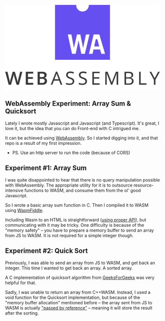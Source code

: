<p align="center"><img src="https://github.com/carlosbaraza/web-assembly-logo/blob/master/dist/logo/web-assembly-logo.png"></p>

## WebAssembly Experiment: Array Sum & Quicksort

Lately I wrote mostly Javascript and Javascript (and Typescript). It's great, I love it, but the idea that you can do Front-end with C intrigued me.

It can be achieved using [WebAssembly](https://en.wikipedia.org/wiki/WebAssembly). So I started digging into it, and that repo is a result of my first impression.

- PS. Use an http server to run the code (because of CORS)

## Experiment #1: Array Sum

I was quite disappointed to hear that there is no query manipulation possible with WebAssembly. The appropriate utility for it is to outsource resource-intensive functions to WASM, and consume them from the ol' good Javascript.

So I wrote a basic array sum function in C. Then I compiled it to WASM using [WasmFiddle](https://wasdk.github.io/WasmFiddle/). 

Including Wasm to an HTML is straightforward ([using proper API](https://developer.mozilla.org/en-US/docs/WebAssembly/Loading_and_running)), but communicating with it may be tricky. One difficulty is because of the "memory safety" – you have to prepare a memory buffer to send an array from JS to WASM. It is not required for a simple integer though. 

## Experiment #2: Quick Sort

Previously, I was able to send an array from JS to WASM, and get back an integer. This time I wanted to get back an array. A sorted array.

A C implementation of quicksort algorithm from [GeeksForGeeks](https://www.geeksforgeeks.org/quick-sort/) was very helpful for that.

Sadly, I was unable to return an array from C++WASM. Instead, I used a void function for the Quicksort implementation, but because of the "memory buffer allocation" mentioned before – the array sent from JS to WASM is actually ["passed by reference"](https://levelup.gitconnected.com/pass-by-value-vs-pass-by-reference-in-javascript-82fa8736c9f7) – meaning it will store the result after the sorting.
